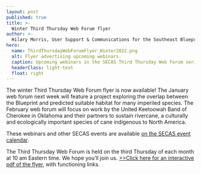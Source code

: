 ```yaml
---
layout: post
published: true
title: >-
  Winter Third Thursday Web Forum flyer
author: >-
  Hilary Morris, User Support & Communications for the Southeast Blueprint
hero:
  name: ThirdThursdayWebForumFlyer_Winter2022.png
  alt: Flyer advertising upcoming webinars.
  caption: Upcoming webinars in the SECAS Third Thursday Web Forum series.
  headerClass: light-text
  float: right
---
```

The winter Third Thursday Web Forum flyer is now available! The January web forum next week will feature a project exploring the overlap between the Blueprint and predicted suitable habitat for many imperiled species. The February web forum will focus on work by the United Keetoowah Band of Cherokee in Oklahoma and their partners to sustain rivercane, a culturally and ecologically important species of cane indigenous to North America.

These webinars and other SECAS events are available [on the SECAS event calendar](https://secassoutheast.org/events).

The Third Thursday Web Forum is held on the third Thursday of each month at 10 am Eastern time. We hope you’ll join us. <a href="http://secassoutheast.org/pdf/ThirdThursdayWebForumFlyer_Winter2022.pdf">>>Click here for an interactive pdf of the flyer</a>, with functioning links.
